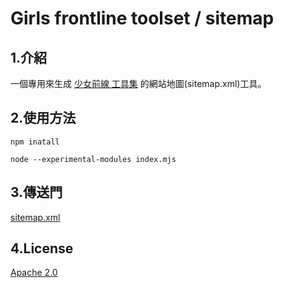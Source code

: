 # Girls frontline toolset / sitemap

## 1.介紹
一個專用來生成 [少女前線 工具集](https://www.ntw-20.com) 的網站地圖(sitemap.xml)工具。

## 2.使用方法
```
npm inatall
```

```
node --experimental-modules index.mjs
```

## 3.傳送門
[sitemap.xml](https://www.ntw-20.com/sitemap.xml)

## 4.License
[Apache 2.0](/License)
